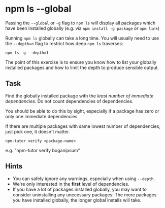 # npm ls --global

Passing the `--global` or `-g` flag to `npm ls` will display all
packages which have been installed globally (e.g. via `npm install -g
package` or `npm link`)

Running `npm ls` globally can take a long time. You will usually need to use
the `--depth=n` flag to restrict how deep `npm ls` traverses:

```
npm ls -g --depth=1
```

The point of this exercise is to ensure you know how to list your
globally installed packages and how to limit the depth to produce
sensible output.

## Task

Find the globally installed package with the *least number of immediate
dependencies*. Do not count dependencies of dependencies.

You should be able to do this by sight, especially if a package has zero
or only one immediate dependencies.

If there are multiple packages with same lowest number of dependencies,
just pick one, it doesn't matter.

```
npm-tutor verify <package-name>
```

e.g. "npm-tutor verify boganipsum"

## Hints

* You can safely ignore any warnings, especially when using `--depth`.
* We're only interested in the **first** level of dependencies.
* If you have a lot of packages installed globally, you may want to
consider uninstalling any unecessary packages: The more packages you
have installed globally, the longer global installs will take.
